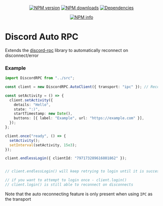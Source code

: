 <div align="center">
  <br />
  <p>
    <a href="https://www.npmjs.com/package/discord-auto-rpc"><img src="https://img.shields.io/npm/v/discord-auto-rpc.svg?maxAge=3600" alt="NPM version" /></a>
    <a href="https://www.npmjs.com/package/discord-auto-rpc"><img src="https://img.shields.io/npm/dt/discord-auto-rpc.svg?maxAge=3600" alt="NPM downloads" /></a>
    <a href="https://david-dm.org/devsnek/discord-auto-rpc"><img src="https://img.shields.io/david/devsnek/discord-auto-rpc.svg?maxAge=3600" alt="Dependencies" /></a>
  </p>
  <p>
    <a href="https://nodei.co/npm/discord-auto-rpc/"><img src="https://nodei.co/npm/discord-auto-rpc.png?downloads=true&stars=true" alt="NPM info" /></a>
  </p>
</div>

# Discord Auto RPC

Extends the [discord-rpc](https://npmjs.org/discord-rpc) library to automatically reconnect on disconnect/error

### Example

```typescript
import DiscordRPC from "../src";

const client = new DiscordRPC.AutoClient({ transport: "ipc" }); // Reconnection only available on IPC transport

const setActivity = () => {
  client.setActivity({
    details: "Hello",
    state: ":)",
    startTimestamp: new Date(),
    buttons: [{ label: "Example", url: "https://example.com" }],
  });
};

client.once("ready", () => {
  setActivity();
  setInterval(setActivity, 15e3);
});

client.endlessLogin({ clientId: "797173289616801862" });


// client.endlessLogin() will keep retrying to login until it is successful (ex. wait until discord is open if its not)

// if you want to attempt to login once - client.login() 
// client.login() is still able to reconnect on disconnects
```

Note that the auto reconnecting feature is only present when using `IPC` as the transport